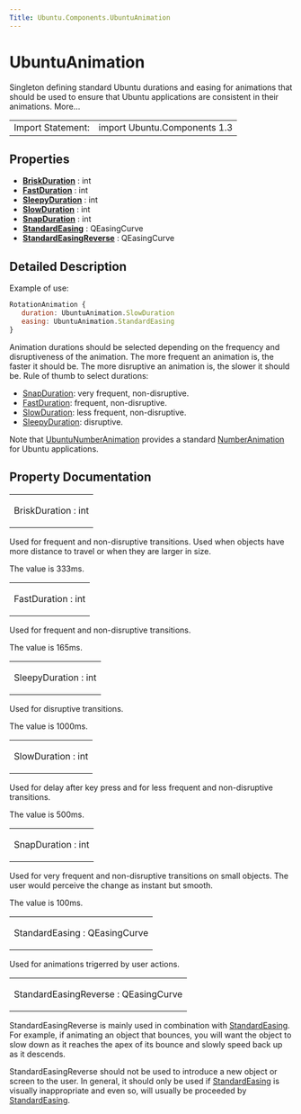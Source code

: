 ```yaml
---
Title: Ubuntu.Components.UbuntuAnimation
---
```

        
UbuntuAnimation
===============

<span class="subtitle"></span>
Singleton defining standard Ubuntu durations and easing for animations that should be used to ensure that Ubuntu applications are consistent in their animations. More...

|                   |                              |
|-------------------|------------------------------|
| Import Statement: | import Ubuntu.Components 1.3 |

<span id="properties"></span>
Properties
----------

-   ****[BriskDuration](#BriskDuration-prop)**** : int
-   ****[FastDuration](#FastDuration-prop)**** : int
-   ****[SleepyDuration](#SleepyDuration-prop)**** : int
-   ****[SlowDuration](#SlowDuration-prop)**** : int
-   ****[SnapDuration](#SnapDuration-prop)**** : int
-   ****[StandardEasing](#StandardEasing-prop)**** : QEasingCurve
-   ****[StandardEasingReverse](#StandardEasingReverse-prop)**** : QEasingCurve

<span id="details"></span>
Detailed Description
--------------------

Example of use:

``` qml
RotationAnimation {
   duration: UbuntuAnimation.SlowDuration
   easing: UbuntuAnimation.StandardEasing
}
```

Animation durations should be selected depending on the frequency and disruptiveness of the animation. The more frequent an animation is, the faster it should be. The more disruptive an animation is, the slower it should be. Rule of thumb to select durations:

-   [SnapDuration](#SnapDuration-prop): very frequent, non-disruptive.
-   [FastDuration](#FastDuration-prop): frequent, non-disruptive.
-   [SlowDuration](#SlowDuration-prop): less frequent, non-disruptive.
-   [SleepyDuration](#SleepyDuration-prop): disruptive.

Note that [UbuntuNumberAnimation](../Ubuntu.Components.UbuntuNumberAnimation.md) provides a standard [NumberAnimation](../QtQuick.NumberAnimation.md) for Ubuntu applications.

Property Documentation
----------------------

<table>
<colgroup>
<col width="100%" />
</colgroup>
<tbody>
<tr class="odd">
<td><p><span id="BriskDuration-prop"></span><span class="name">BriskDuration</span> : <span class="type">int</span></p></td>
</tr>
</tbody>
</table>

Used for frequent and non-disruptive transitions. Used when objects have more distance to travel or when they are larger in size.

The value is 333ms.

<table>
<colgroup>
<col width="100%" />
</colgroup>
<tbody>
<tr class="odd">
<td><p><span id="FastDuration-prop"></span><span class="name">FastDuration</span> : <span class="type">int</span></p></td>
</tr>
</tbody>
</table>

Used for frequent and non-disruptive transitions.

The value is 165ms.

<table>
<colgroup>
<col width="100%" />
</colgroup>
<tbody>
<tr class="odd">
<td><p><span id="SleepyDuration-prop"></span><span class="name">SleepyDuration</span> : <span class="type">int</span></p></td>
</tr>
</tbody>
</table>

Used for disruptive transitions.

The value is 1000ms.

<table>
<colgroup>
<col width="100%" />
</colgroup>
<tbody>
<tr class="odd">
<td><p><span id="SlowDuration-prop"></span><span class="name">SlowDuration</span> : <span class="type">int</span></p></td>
</tr>
</tbody>
</table>

Used for delay after key press and for less frequent and non-disruptive transitions.

The value is 500ms.

<table>
<colgroup>
<col width="100%" />
</colgroup>
<tbody>
<tr class="odd">
<td><p><span id="SnapDuration-prop"></span><span class="name">SnapDuration</span> : <span class="type">int</span></p></td>
</tr>
</tbody>
</table>

Used for very frequent and non-disruptive transitions on small objects. The user would perceive the change as instant but smooth.

The value is 100ms.

<table>
<colgroup>
<col width="100%" />
</colgroup>
<tbody>
<tr class="odd">
<td><p><span id="StandardEasing-prop"></span><span class="name">StandardEasing</span> : <span class="type">QEasingCurve</span></p></td>
</tr>
</tbody>
</table>

Used for animations trigerred by user actions.

<table>
<colgroup>
<col width="100%" />
</colgroup>
<tbody>
<tr class="odd">
<td><p><span id="StandardEasingReverse-prop"></span><span class="name">StandardEasingReverse</span> : <span class="type">QEasingCurve</span></p></td>
</tr>
</tbody>
</table>

StandardEasingReverse is mainly used in combination with [StandardEasing](#StandardEasing-prop). For example, if animating an object that bounces, you will want the object to slow down as it reaches the apex of its bounce and slowly speed back up as it descends.

StandardEasingReverse should not be used to introduce a new object or screen to the user. In general, it should only be used if [StandardEasing](#StandardEasing-prop) is visually inappropriate and even so, will usually be proceeded by [StandardEasing](#StandardEasing-prop).

